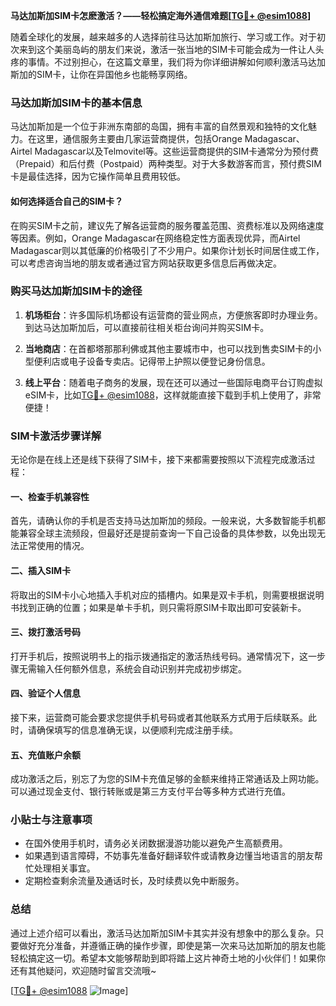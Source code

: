 **马达加斯加SIM卡怎麽激活？——轻松搞定海外通信难题[[TG💪+ @esim1088](https://t.me/s/esim1088)]**

随着全球化的发展，越来越多的人选择前往马达加斯加旅行、学习或工作。对于初次来到这个美丽岛屿的朋友们来说，激活一张当地的SIM卡可能会成为一件让人头疼的事情。不过别担心，在这篇文章里，我们将为你详细讲解如何顺利激活马达加斯加的SIM卡，让你在异国他乡也能畅享网络。

### 马达加斯加SIM卡的基本信息

马达加斯加是一个位于非洲东南部的岛国，拥有丰富的自然景观和独特的文化魅力。在这里，通信服务主要由几家运营商提供，包括Orange Madagascar、Airtel Madagascar以及Telmovitel等。这些运营商提供的SIM卡通常分为预付费（Prepaid）和后付费（Postpaid）两种类型。对于大多数游客而言，预付费SIM卡是最佳选择，因为它操作简单且费用较低。

#### 如何选择适合自己的SIM卡？

在购买SIM卡之前，建议先了解各运营商的服务覆盖范围、资费标准以及网络速度等因素。例如，Orange Madagascar在网络稳定性方面表现优异，而Airtel Madagascar则以其低廉的价格吸引了不少用户。如果你计划长时间居住或工作，可以考虑咨询当地的朋友或者通过官方网站获取更多信息后再做决定。

### 购买马达加斯加SIM卡的途径

1. **机场柜台**：许多国际机场都设有运营商的营业网点，方便旅客即时办理业务。到达马达加斯加后，可以直接前往相关柜台询问并购买SIM卡。
   
2. **当地商店**：在首都塔那那利佛或其他主要城市中，也可以找到售卖SIM卡的小型便利店或电子设备专卖店。记得带上护照以便登记身份信息。

3. **线上平台**：随着电子商务的发展，现在还可以通过一些国际电商平台订购虚拟eSIM卡，比如[TG💪+ @esim1088](https://t.me/s/esim1088)，这样就能直接下载到手机上使用了，非常便捷！

### SIM卡激活步骤详解

无论你是在线上还是线下获得了SIM卡，接下来都需要按照以下流程完成激活过程：

#### 一、检查手机兼容性

首先，请确认你的手机是否支持马达加斯加的频段。一般来说，大多数智能手机都能兼容全球主流频段，但最好还是提前查询一下自己设备的具体参数，以免出现无法正常使用的情况。

#### 二、插入SIM卡

将取出的SIM卡小心地插入手机对应的插槽内。如果是双卡手机，则需要根据说明书找到正确的位置；如果是单卡手机，则只需将原SIM卡取出即可安装新卡。

#### 三、拨打激活号码

打开手机后，按照说明书上的指示拨通指定的激活热线号码。通常情况下，这一步骤无需输入任何额外信息，系统会自动识别并完成初步绑定。

#### 四、验证个人信息

接下来，运营商可能会要求您提供手机号码或者其他联系方式用于后续联系。此时，请确保填写的信息准确无误，以便顺利完成注册手续。

#### 五、充值账户余额

成功激活之后，别忘了为您的SIM卡充值足够的金额来维持正常通话及上网功能。可以通过现金支付、银行转账或是第三方支付平台等多种方式进行充值。

### 小贴士与注意事项

- 在国外使用手机时，请务必关闭数据漫游功能以避免产生高额费用。
- 如果遇到语言障碍，不妨事先准备好翻译软件或请教身边懂当地语言的朋友帮忙处理相关事宜。
- 定期检查剩余流量及通话时长，及时续费以免中断服务。

### 总结

通过上述介绍可以看出，激活马达加斯加SIM卡其实并没有想象中的那么复杂。只要做好充分准备，并遵循正确的操作步骤，即使是第一次来马达加斯加的朋友也能轻松搞定这一切。希望本文能够帮助到即将踏上这片神奇土地的小伙伴们！如果你还有其他疑问，欢迎随时留言交流哦~

[[TG💪+ @esim1088](https://t.me/s/esim1088) ![Image](https://i.postimg.cc/4NQfJmqS/Snipaste-2025-05-13-00-14-12.png)]